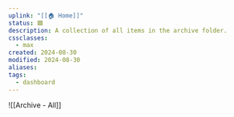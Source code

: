 ```yaml
---
uplink: "[[🏠 Home]]"
status: 🟩
description: A collection of all items in the archive folder.
cssclasses:
  - max
created: 2024-08-30
modified: 2024-08-30
aliases: 
tags:
  - dashboard
---
```

![[Archive - All]]